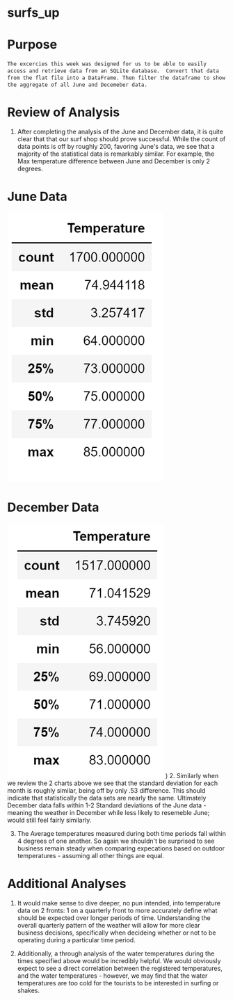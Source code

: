 # surfs_up

# Purpose
    The excercies this week was designed for us to be able to easily access and retrieve data from an SQLite database.  Convert that data from the flat file into a DataFrame. Then filter the dataframe to show the aggregate of all June and Decemeber data.

# Review of Analysis
1. After completing the analysis of the June and December data, it is quite clear that that our surf shop should prove successful.  While the count of data points is off by roughly 200, favoring June's data, we see that a majority of the statistical data is remarkably similar.  For example, the Max temperature difference between June and December is only 2 degrees.  

# June Data
![Image of June Data](https://github.com/Gkmb2390/surfs_up/blob/main/June%20Temperatures.png)       
# December Data
![Image of December Data](https://github.com/Gkmb2390/surfs_up/blob/main/Dec%20Temperatures.png)
    )
2. Similarly when we review the 2 charts above we see that the standard deviation for each month is roughly similar, being off by only .53 difference.  This should indicate that statistically the data sets are nearly the same.  Ultimately December data falls within 1-2 Standard deviations of the June data - meaning the weather in December while less likely to resemeble June; would still feel fairly similarly.   
    
3.  The Average temperatures measured during both time periods fall within 4 degrees of one another. So again we shouldn't be surprised to see business remain steady when comparing expecations based on outdoor temperatures - assuming all other things are equal.   


# Additional Analyses 

1.  It would make sense to dive deeper, no pun intended, into temperature data on 2 fronts: 1 on a quarterly front to more accurately define what should be expected over longer periods of time.  Understanding the overall quarterly pattern of the weather will allow for more clear business decisions, specifically when decideing whether or not to be operating during a particular time period.    

2.  Additionally, a through analysis of the water temperatures during the times specified above would be incredibly helpful.  We would obviously expect to see a direct correlation between the registered temperatures, and the water temperatures - however, we may find that the water temperatures are too cold for the tourists to be interested in surfing or shakes.  

